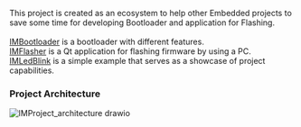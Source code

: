 This project is created as an ecosystem to help other Embedded projects to save some time for developing Bootloader and application for Flashing.\
\
[IMBootloader](https://github.com/IMProject/IMBootloader) is a bootloader with different features.\
[IMFlasher](https://github.com/IMProject/IMFlasher) is a Qt application for flashing firmware by using a PC. \
[IMLedBlink](https://github.com/IMProject/IMLedBlink) is a simple example that serves as a showcase of project capabilities.


### Project Architecture
![IMProject_architecture drawio](https://user-images.githubusercontent.com/10188706/166161827-8685d38a-fb8c-4b8a-bcd6-eb103b810c17.png)
